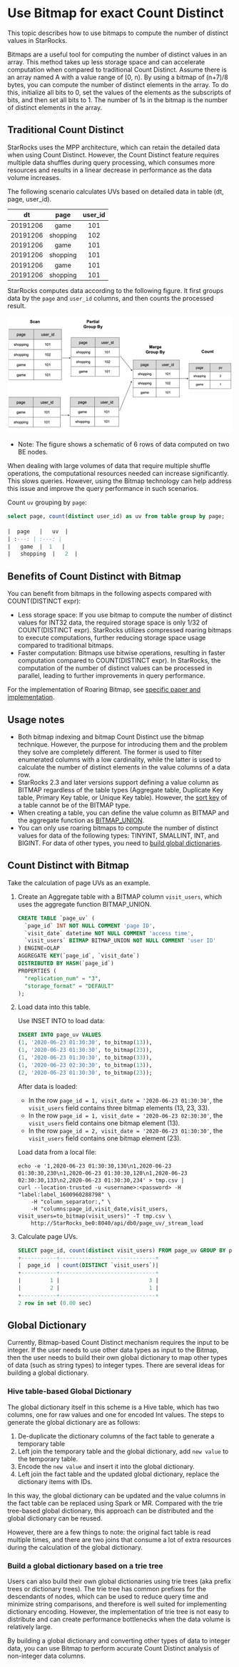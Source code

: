 # Use Bitmap for exact Count Distinct

This topic describes how to use bitmaps to compute the number of distinct values in StarRocks.

Bitmaps are a useful tool for computing the number of distinct values in an array. This method takes up less storage space and can accelerate computation when compared to traditional Count Distinct. Assume there is an array named A with a value range of [0, n). By using a bitmap of (n+7)/8 bytes, you can compute the number of distinct elements in the array. To do this, initialize all bits to 0, set the values of the elements as the subscripts of bits, and then set all bits to 1. The number of 1s in the bitmap is the number of distinct elements in the array.

## Traditional Count Distinct

StarRocks uses the MPP architecture, which can retain the detailed data when using Count Distinct. However, the Count Distinct feature requires multiple data shuffles during query processing, which consumes more resources and results in a linear decrease in performance as the data volume increases.

The following scenario calculates UVs based on detailed data in table (dt, page, user_id).

|  dt   |   page  | user_id |
| :---: | :---: | :---:|
|   20191206  |   game  | 101 |
|   20191206  |   shopping  | 102 |
|   20191206  |   game  | 101 |
|   20191206  |   shopping  | 101 |
|   20191206  |   game  | 101 |
|   20191206  |   shopping  | 101 |

StarRocks computes data according to the following figure. It first groups data by the `page` and `user_id` columns, and then counts the processed result.

![alter](../assets/6.1.2-2.png)

* Note: The figure shows a schematic of 6 rows of data computed on two BE nodes.

When dealing with large volumes of data that require multiple shuffle operations, the computational resources needed can increase significantly. This slows queries. However, using the Bitmap technology can help address this issue and improve the query performance in such scenarios.

Count `uv` grouping by `page`:

```sql
select page, count(distinct user_id) as uv from table group by page;

|  page   |   uv  |
| :---: | :---: |
|   game  |  1   |
|   shopping  |   2  |
```

## Benefits of Count Distinct with Bitmap

You can benefit from bitmaps in the following aspects compared with COUNT(DISTINCT expr):

* Less storage space: If you use bitmap to compute the number of distinct values for INT32 data, the required storage space is only 1/32 of COUNT(DISTINCT expr). StarRocks utilizes compressed roaring bitmaps to execute computations, further reducing storage space usage compared to traditional bitmaps.
* Faster computation: Bitmaps use bitwise operations, resulting in faster computation compared to COUNT(DISTINCT expr). In StarRocks, the computation of the number of distinct values can be processed in parallel, leading to further improvements in query performance.

For the implementation of Roaring Bitmap, see [specific paper and implementation](https://github.com/RoaringBitmap/RoaringBitmap).

## Usage notes

* Both bitmap indexing and bitmap Count Distinct use the bitmap technique. However, the purpose for introducing them and the problem they solve are completely different. The former is used to filter enumerated columns with a low cardinality, while the latter is used to calculate the number of distinct elements in the value columns of a data row.
* StarRocks 2.3 and later versions support defining a value column as BITMAP regardless of the table types (Aggregate table, Duplicate Key table, Primary Key table, or Unique Key table). However, the [sort key](../table_design/Sort_key.md) of a table cannot be of the BITMAP type.
* When creating a table, you can define the value column as BITMAP and the aggregate function as [BITMAP_UNION](../sql-reference/sql-functions/bitmap-functions/bitmap_union.md).
* You can only use roaring bitmaps to compute the number of distinct values for data of the following types: TINYINT, SMALLINT, INT, and BIGINT. For data of other types, you need to [build global dictionaries](#global-dictionary).

## Count Distinct with Bitmap

Take the calculation of page UVs as an example.

1. Create an Aggregate table with a BITMAP column `visit_users`, which uses the aggregate function BITMAP_UNION.

    ```sql
    CREATE TABLE `page_uv` (
      `page_id` INT NOT NULL COMMENT 'page ID',
      `visit_date` datetime NOT NULL COMMENT 'access time',
      `visit_users` BITMAP BITMAP_UNION NOT NULL COMMENT 'user ID'
    ) ENGINE=OLAP
    AGGREGATE KEY(`page_id`, `visit_date`)
    DISTRIBUTED BY HASH(`page_id`)
    PROPERTIES (
      "replication_num" = "3",
      "storage_format" = "DEFAULT"
    );
    ```

2. Load data into this table.

    Use INSET INTO to load data:

    ```sql
    INSERT INTO page_uv VALUES
    (1, '2020-06-23 01:30:30', to_bitmap(13)),
    (1, '2020-06-23 01:30:30', to_bitmap(23)),
    (1, '2020-06-23 01:30:30', to_bitmap(33)),
    (1, '2020-06-23 02:30:30', to_bitmap(13)),
    (2, '2020-06-23 01:30:30', to_bitmap(23));
    ```

    After data is loaded:

    * In the row `page_id = 1, visit_date = '2020-06-23 01:30:30'`, the `visit_users` field contains three bitmap elements (13, 23, 33).
    * In the row `page_id = 1, visit_date = '2020-06-23 02:30:30'`, the `visit_users` field contains one bitmap element (13).
    * In the row `page_id = 2, visit_date = '2020-06-23 01:30:30'`, the `visit_users` field contains one bitmap element (23).

   Load data from a local file:

    ```shell
    echo -e '1,2020-06-23 01:30:30,130\n1,2020-06-23 01:30:30,230\n1,2020-06-23 01:30:30,120\n1,2020-06-23 02:30:30,133\n2,2020-06-23 01:30:30,234' > tmp.csv | 
    curl --location-trusted -u <username>:<password> -H "label:label_1600960288798" \
        -H "column_separator:," \
        -H "columns:page_id,visit_date,visit_users, visit_users=to_bitmap(visit_users)" -T tmp.csv \
        http://StarRocks_be0:8040/api/db0/page_uv/_stream_load
    ```

3. Calculate page UVs.

    ```sql
    SELECT page_id, count(distinct visit_users) FROM page_uv GROUP BY page_id;
    +-----------+------------------------------+
    |  page_id  | count(DISTINCT `visit_users`)|
    +-----------+------------------------------+
    |         1 |                            3 |
    |         2 |                            1 |
    +-----------+------------------------------+
    2 row in set (0.00 sec)
    ```

## Global Dictionary

Currently, Bitmap-based Count Distinct mechanism requires the input to be integer. If the user needs to use other data types as input to the Bitmap, then the user needs to build their own global dictionary to map other types of data (such as string types) to integer types. There are several ideas for building a global dictionary.

### Hive table-based Global Dictionary

The global dictionary itself in this scheme is a Hive table, which has two columns, one for raw values and one for encoded Int values. The steps to generate the global dictionary are as follows:

1. De-duplicate the dictionary columns of the fact table to generate a temporary table
2. Left join the temporary table and the global dictionary, add `new value` to the temporary table.
3. Encode the `new value` and insert it into the global dictionary.
4. Left join the fact table and the updated global dictionary, replace the dictionary items with IDs.

In this way, the global dictionary can be updated and the value columns in the fact table can be replaced using Spark or MR. Compared with the trie tree-based global dictionary, this approach can be distributed and the global dictionary can be reused.

However, there are a few things to note: the original fact table is read multiple times, and there are two joins that consume a lot of extra resources during the calculation of the global dictionary.

### Build a global dictionary based on a trie tree

Users can also build their own global dictionaries using trie trees (aka prefix trees or dictionary trees). The trie tree has common prefixes for the descendants of nodes, which can be used to reduce query time and minimize string comparisons, and therefore is well suited for implementing dictionary encoding. However, the implementation of trie tree is not easy to distribute and can create performance bottlenecks when the data volume is relatively large.

By building a global dictionary and converting other types of data to integer data, you can use Bitmap to perform accurate Count Distinct analysis of non-integer data columns.
